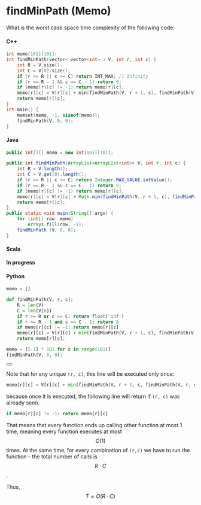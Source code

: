 # findMinPath (Memo)

What is the worst case space time complexity of the following code:

#### C++

``` c++
int memo[101][101];
int findMinPath(vector< vector<int> > V, int r, int c) {
    int R = V.size()
    int C = V[0].size();
    if (r >= R || c >= C) return INT_MAX; // Infinity
    if (r == R - 1 && c == C - 1) return 0;
    if (memo[r][c] != -1) return memo[r][c];
    memo[r][c] = V[r][c] + min(findMinPath(V, r + 1, c), findMinPath(V, r, c + 1));
    return memo[r][c];
}
int main() {
    memset(memo, -1, sizeof(memo));
    findMinPath(V, 0, 0);
}
```

#### Java

``` java
public int[][] memo = new int[101][101];

public int findMinPath(ArrayList<ArrayList<int>> V, int r, int c) {
    int R = V.length();
    int C = V.get(0).length();
    if (r >= R || c >= C) return Integer.MAX_VALUE.intValue();
    if (r == R - 1 && c == C - 1) return 0;
    if (memo[r][c] != -1) return memo[r][c];
    memo[r][c] = V[r][c] + Math.min(findMinPath(V, r + 1, c), findMinPath(V, r, c + 1));
    return memo[r][c];
}
public static void main(String[] argv) {
    for (int[] row: memo)
        Arrays.fill(row, -1);
    findMinPath (V, 0, 0);    
}
```

#### Scala

**In progress**

#### Python

``` Python
memo = []

def findMinPath(V, r, c):
    R = len(V)
    C = len(V[0])
    if r >= R or c >= C: return float('inf')
    if r == R - 1 and c == C - 1: return 0
    if memo[r][c] != -1: return memo[r][c]
    memo[r][c] = V[r][c] + min(findMinPath(V, r + 1, c), findMinPath(V, r, c + 1))
    return memo[r][c];

memo = [[-1] * 101 for x in range(101)]
findMinPath(V, 0, 0);
```

<button class="section" target="solution" show="Show solution" hide="Hide solution"></button>

<!--sec data-title="Solution" data-id="solution" data-show=false ces-->
Note that for any unique `(r, c)`, this line will be executed only once:

``` Python
memo[r][c] = V[r][c] + min(findMinPath(V, r + 1, c, findMinPath(V, r, c + 1))
```

because once it is executed, the following line will return if `(r, c)` was already seen.

``` Python
if memo[r][c] != -1: return memo[r][c]
```

That means that every function ends up calling other function at most 1 time, meaning
every function executes at most $$O(1)$$ times. At the same time, for every combination
of `(r,c)` we have to run the function - the total number of calls is $$R\cdot C$$.

Thus, $$T = O(R\cdot C)$$

<!--endsec-->

